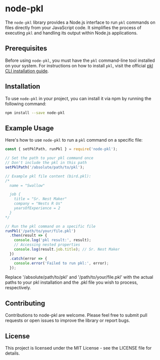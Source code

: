 # node-pkl

The `node-pkl` library provides a Node.js interface to run `pkl` commands on files directly from your JavaScript code. It simplifies the process of executing `pkl` and handling its output within Node.js applications.

## Prerequisites

Before using `node-pkl`, you must have the `pkl` command-line tool installed on your system. For instructions on how to install `pkl`, visit the official [pkl CLI installation guide](https://pkl-lang.org/main/current/pkl-cli/index.html#installation).

## Installation

To use `node-pkl` in your project, you can install it via npm by running the following command:

```bash
npm install --save node-pkl
```

## Example Usage

Here's how to use `node-pkl` to run a `pkl` command on a specific file:

```javascript
const { setPklPath, runPkl } = require('node-pkl');

// Set the path to your pkl command once
// Don't include the pkl in this path
setPklPath('/absolute/path/to/pkl');

// Example pkl file content (bird.pkl):
/*
  name = "Swallow"

  job {
    title = "Sr. Nest Maker"
    company = "Nests R Us"
    yearsOfExperience = 2
  }
*/

// Run the pkl command on a specific file
runPkl('/path/to/your/file.pkl')
  .then(result => {
    console.log('pkl result:', result);
    // Accessing nested properties
    console.log(result.job.title); // Sr. Nest Maker
  })
  .catch(error => {
    console.error('Failed to run pkl:', error);
  });
```

Replace '/absolute/path/to/pkl' and '/path/to/your/file.pkl' with the actual paths to your pkl installation and the .pkl file you wish to process, respectively.

## Contributing

Contributions to node-pkl are welcome. Please feel free to submit pull requests or open issues to improve the library or report bugs.

## License

This project is licensed under the MIT License - see the LICENSE file for details.
